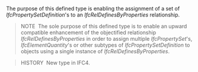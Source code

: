 ﻿The purpose of this defined type is enabling the assignment of a set of _IfcPropertySetDefinition_'s to an _IfcRelDefinesByProperties_ relationship.

> NOTE&nbsp; The sole purpose of this defined type is to enable an upward compatible enhancement of the objectified relationship _IfcRelDefinesByProperties_ in order to assign multiple _IfcPropertySet_'s, _IfcElementQuantity_'s or other subtypes of _IfcPropertySetDefinition_ to objects using a single instance of _IfcRelDefinesByProperties_.

> HISTORY&nbsp; New type in IFC4.
